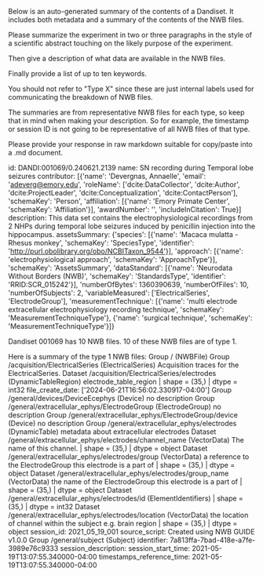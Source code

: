 
Below is an auto-generated summary of the contents of a Dandiset. It includes both metadata and a summary of the contents of the NWB files.

Please summarize the experiment in two or three paragraphs in the style of a scientific abstract touching on the likely purpose of the experiment.

Then give a description of what data are available in the NWB files.

Finally provide a list of up to ten keywords.

You should not refer to "Type X" since these are just internal labels used for communicating the breakdown of NWB files.

The summaries are from representative NWB files for each type, so keep that in mind when making your description. So for example, the timestamp or session ID is not going to be representative of all NWB files of that type.

Please provide your response in raw markdown suitable for copy/paste into a .md document.


id: DANDI:001069/0.240621.2139
name: SN recording during Temporal lobe seizures
contributor: [{'name': 'Devergnas, Annaelle', 'email': 'adeverg@emory.edu', 'roleName': ['dcite:DataCollector', 'dcite:Author', 'dcite:ProjectLeader', 'dcite:Conceptualization', 'dcite:ContactPerson'], 'schemaKey': 'Person', 'affiliation': [{'name': 'Emory Primate Center', 'schemaKey': 'Affiliation'}], 'awardNumber': '', 'includeInCitation': True}]
description: This data set contains the electrophysiological recordings from 2 NHPs during temporal lobe seizures induced by penicillin injection into the hippocampus. 
assetsSummary: {'species': [{'name': 'Macaca mulatta - Rhesus monkey', 'schemaKey': 'SpeciesType', 'identifier': 'http://purl.obolibrary.org/obo/NCBITaxon_9544'}], 'approach': [{'name': 'electrophysiological approach', 'schemaKey': 'ApproachType'}], 'schemaKey': 'AssetsSummary', 'dataStandard': [{'name': 'Neurodata Without Borders (NWB)', 'schemaKey': 'StandardsType', 'identifier': 'RRID:SCR_015242'}], 'numberOfBytes': 1360390639, 'numberOfFiles': 10, 'numberOfSubjects': 2, 'variableMeasured': ['ElectricalSeries', 'ElectrodeGroup'], 'measurementTechnique': [{'name': 'multi electrode extracellular electrophysiology recording technique', 'schemaKey': 'MeasurementTechniqueType'}, {'name': 'surgical technique', 'schemaKey': 'MeasurementTechniqueType'}]}

Dandiset 001069 has 10 NWB files.
10 of these NWB files are of type 1.


Here is a summary of the type 1 NWB files:
  Group / (NWBFile) 
  Group /acquisition/ElectricalSeries (ElectricalSeries) Acquisition traces for the ElectricalSeries.
  Dataset /acquisition/ElectricalSeries/electrodes (DynamicTableRegion) electrode_table_region | shape = (35,) | dtype = int32
  file_create_date: ['2024-06-21T16:56:02.330917-04:00']
  Group /general/devices/DeviceEcephys (Device) no description
  Group /general/extracellular_ephys/ElectrodeGroup (ElectrodeGroup) no description
  Group /general/extracellular_ephys/ElectrodeGroup/device (Device) no description
  Group /general/extracellular_ephys/electrodes (DynamicTable) metadata about extracellular electrodes
  Dataset /general/extracellular_ephys/electrodes/channel_name (VectorData) The name of this channel. | shape = (35,) | dtype = object
  Dataset /general/extracellular_ephys/electrodes/group (VectorData) a reference to the ElectrodeGroup this electrode is a part of | shape = (35,) | dtype = object
  Dataset /general/extracellular_ephys/electrodes/group_name (VectorData) the name of the ElectrodeGroup this electrode is a part of | shape = (35,) | dtype = object
  Dataset /general/extracellular_ephys/electrodes/id (ElementIdentifiers)  | shape = (35,) | dtype = int32
  Dataset /general/extracellular_ephys/electrodes/location (VectorData) the location of channel within the subject e.g. brain region | shape = (35,) | dtype = object
  session_id: 2021_05_19_001
  source_script: Created using NWB GUIDE v1.0.0
  Group /general/subject (Subject) 
  identifier: 7a813ffa-7bad-418e-a7fe-3989e76c9333
  session_description: 
  session_start_time: 2021-05-19T13:07:55.340000-04:00
  timestamps_reference_time: 2021-05-19T13:07:55.340000-04:00
